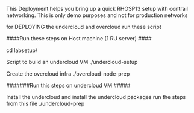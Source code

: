 This Deployment helps you bring up a quick RHOSP13 setup with contrail networking. This is only demo purposes and not for production networks

for DEPLOYING the undercloud and overcloud run these script 

####Run these steps on Host machine (1 RU server) ####

cd labsetup/

Script to build an undercloud VM 
./undercloud-setup 

Create the overcloud infra 
./overcloud-node-prep


#######Run this steps on undercloud VM #####

Install the undercloud and install the undercloud packages
run the steps from this file 
./undercloud-prep

